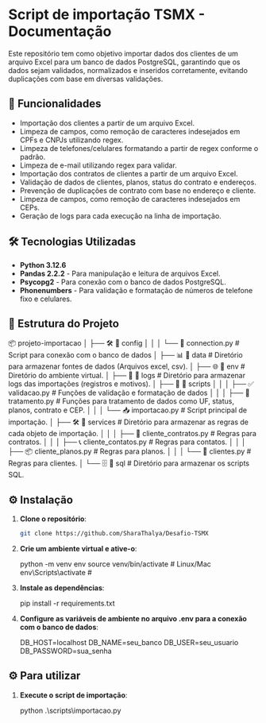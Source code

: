 # Script de importação TSMX - Documentação

Este repositório tem como objetivo importar dados dos clientes de um arquivo Excel para um banco de dados PostgreSQL, garantindo que os dados sejam validados, normalizados e inseridos corretamente, evitando duplicações com base em diversas validações.

## 🚀 Funcionalidades

- Importação dos clientes a partir de um arquivo Excel.
- Limpeza de campos, como remoção de caracteres indesejados em CPFs e CNPJs utilizando regex.
- Limpeza de telefones/celulares formatando a partir de regex conforme o padrão.
- Limpeza de e-mail utilizando regex para validar.
- Importação dos contratos de clientes a partir de um arquivo Excel.
- Validação de dados de clientes, planos, status do contrato e endereços.
- Prevenção de duplicações de contrato com base no endereço e cliente.
- Limpeza de campos, como remoção de caracteres indesejados em CEPs.
- Geração de logs para cada execução na linha de importação.

## 🛠️ Tecnologias Utilizadas

- **Python 3.12.6**
- **Pandas 2.2.2** - Para manipulação e leitura de arquivos Excel.
- **Psycopg2** - Para conexão com o banco de dados PostgreSQL.
- **Phonenumbers** - Para validação e formatação de números de telefone fixo e celulares.

## 📂 Estrutura do Projeto

📦 projeto-importacao │ ├── 🛠️ 📁 config │ │ │ └── 🔌 connection.py # Script para conexão com o banco de dados │ ├── 📊 📁 data # Diretório para armazenar fontes de dados (Arquivos excel, csv). │ ├── 🌐 📁 env # Diretório do ambiente virtual. │ ├── 📝 📁 logs # Diretório para armazenar logs das importações (registros e motivos). │ ├── 🧩 📁 scripts │ │ │ ├── ✅ validacao.py # Funções de validação e formatação de dados │ │ │ ├── 🔄 tratamento.py # Funções para tratamento de dados como UF, status, planos, contrato e CEP. │ │ │ └── 📥 importacao.py # Script principal de importação. │ ├── 🛠️ 📁 services # Diretório para armazenar as regras de cada objeto de importação. │ │ │ ├── 📄 cliente_contratos.py # Regras para contratos. │ │ │ ├── 📞 cliente_contatos.py # Regras para contatos. │ │ │ ├── 📦 cliente_planos.py # Regras para planos. │ │ │ └── 👥 clientes.py # Regras para clientes. │ └── 🗄️ 📁 sql # Diretório para armazenar os scripts SQL.

## ⚙️ Instalação

1. **Clone o repositório**:

   ```bash
   git clone https://github.com/SharaThalya/Desafio-TSMX

2. **Crie um ambiente virtual e ative-o**:

    python -m venv env
    source venv/bin/activate  # Linux/Mac
    env\Scripts\activate     # 
    
3. **Instale as dependências**:

    pip install -r requirements.txt

4. **Configure as variáveis de ambiente no arquivo .env para a conexão com o banco de dados**:

    DB_HOST=localhost
    DB_NAME=seu_banco
    DB_USER=seu_usuario
    DB_PASSWORD=sua_senha

## ⚙️ Para utilizar

1. **Execute o script de importação**:

    python .\scripts\importacao.py
